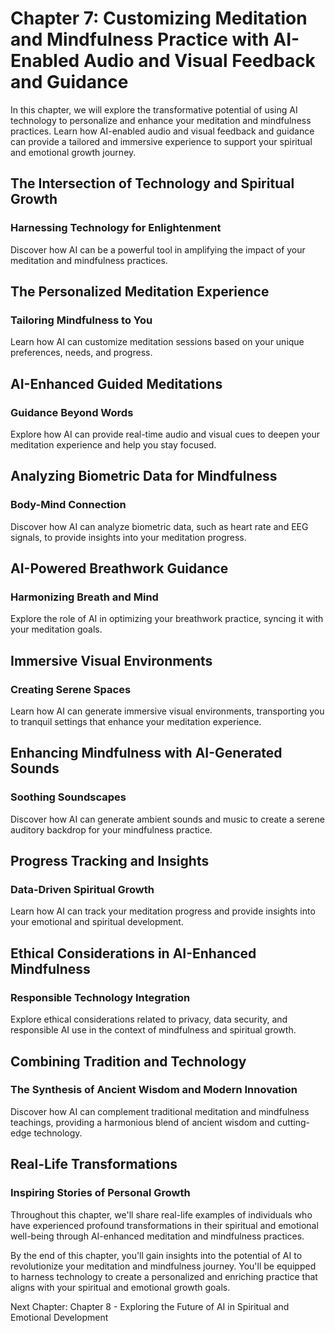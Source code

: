 Chapter 7: Customizing Meditation and Mindfulness Practice with AI-Enabled Audio and Visual Feedback and Guidance
=================================================================================================================

In this chapter, we will explore the transformative potential of using AI technology to personalize and enhance your meditation and mindfulness practices. Learn how AI-enabled audio and visual feedback and guidance can provide a tailored and immersive experience to support your spiritual and emotional growth journey.

The Intersection of Technology and Spiritual Growth
---------------------------------------------------

### **Harnessing Technology for Enlightenment**

Discover how AI can be a powerful tool in amplifying the impact of your meditation and mindfulness practices.

The Personalized Meditation Experience
--------------------------------------

### **Tailoring Mindfulness to You**

Learn how AI can customize meditation sessions based on your unique preferences, needs, and progress.

AI-Enhanced Guided Meditations
------------------------------

### **Guidance Beyond Words**

Explore how AI can provide real-time audio and visual cues to deepen your meditation experience and help you stay focused.

Analyzing Biometric Data for Mindfulness
----------------------------------------

### **Body-Mind Connection**

Discover how AI can analyze biometric data, such as heart rate and EEG signals, to provide insights into your meditation progress.

AI-Powered Breathwork Guidance
------------------------------

### **Harmonizing Breath and Mind**

Explore the role of AI in optimizing your breathwork practice, syncing it with your meditation goals.

Immersive Visual Environments
-----------------------------

### **Creating Serene Spaces**

Learn how AI can generate immersive visual environments, transporting you to tranquil settings that enhance your meditation experience.

Enhancing Mindfulness with AI-Generated Sounds
----------------------------------------------

### **Soothing Soundscapes**

Discover how AI can generate ambient sounds and music to create a serene auditory backdrop for your mindfulness practice.

Progress Tracking and Insights
------------------------------

### **Data-Driven Spiritual Growth**

Learn how AI can track your meditation progress and provide insights into your emotional and spiritual development.

Ethical Considerations in AI-Enhanced Mindfulness
-------------------------------------------------

### **Responsible Technology Integration**

Explore ethical considerations related to privacy, data security, and responsible AI use in the context of mindfulness and spiritual growth.

Combining Tradition and Technology
----------------------------------

### **The Synthesis of Ancient Wisdom and Modern Innovation**

Discover how AI can complement traditional meditation and mindfulness teachings, providing a harmonious blend of ancient wisdom and cutting-edge technology.

Real-Life Transformations
-------------------------

### **Inspiring Stories of Personal Growth**

Throughout this chapter, we'll share real-life examples of individuals who have experienced profound transformations in their spiritual and emotional well-being through AI-enhanced meditation and mindfulness practices.

By the end of this chapter, you'll gain insights into the potential of AI to revolutionize your meditation and mindfulness journey. You'll be equipped to harness technology to create a personalized and enriching practice that aligns with your spiritual and emotional growth goals.

Next Chapter: Chapter 8 - Exploring the Future of AI in Spiritual and Emotional Development

